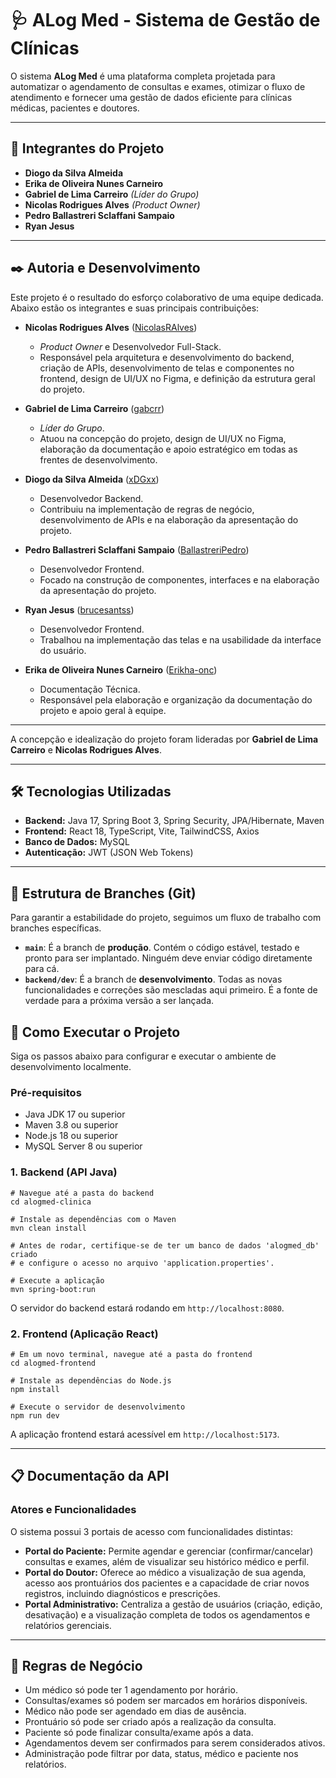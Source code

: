 # 🩺 ALog Med - Sistema de Gestão de Clínicas

O sistema **ALog Med** é uma plataforma completa projetada para automatizar o agendamento de consultas e exames, otimizar o fluxo de atendimento e fornecer uma gestão de dados eficiente para clínicas médicas, pacientes e doutores.

---
## 👥 Integrantes do Projeto

* **Diogo da Silva Almeida** 
* **Erika de Oliveira Nunes Carneiro** 
* **Gabriel de Lima Carreiro** *(Líder do Grupo)*
* **Nicolas Rodrigues Alves** *(Product Owner)* 
* **Pedro Ballastreri Sclaffani Sampaio** 
* **Ryan Jesus** 

---

## ✒️ Autoria e Desenvolvimento

Este projeto é o resultado do esforço colaborativo de uma equipe dedicada. Abaixo estão os integrantes e suas principais contribuições:

* **Nicolas Rodrigues Alves** ([NicolasRAlves](https://github.com/NicolasRAlves))
    * *Product Owner* e Desenvolvedor Full-Stack.
    * Responsável pela arquitetura e desenvolvimento do backend, criação de APIs, desenvolvimento de telas e componentes no frontend, design de UI/UX no Figma, e definição da estrutura geral do projeto.

* **Gabriel de Lima Carreiro** ([gabcrr](https://github.com/gabcrr))
    * *Líder do Grupo*.
    * Atuou na concepção do projeto, design de UI/UX no Figma, elaboração da documentação e apoio estratégico em todas as frentes de desenvolvimento.

* **Diogo da Silva Almeida** ([xDGxx](https://github.com/xDGxx))
    * Desenvolvedor Backend.
    * Contribuiu na implementação de regras de negócio, desenvolvimento de APIs e na elaboração da apresentação do projeto.

* **Pedro Ballastreri Sclaffani Sampaio** ([BallastreriPedro](https://github.com/BallastreriPedro))
    * Desenvolvedor Frontend.
    * Focado na construção de componentes, interfaces e na elaboração da apresentação do projeto.

* **Ryan Jesus** ([brucesantss](https://github.com/brucesantss))
    * Desenvolvedor Frontend.
    * Trabalhou na implementação das telas e na usabilidade da interface do usuário.

* **Erika de Oliveira Nunes Carneiro** ([Erikha-onc](https://github.com/Erikha-onc))
    * Documentação Técnica.
    * Responsável pela elaboração e organização da documentação do projeto e apoio geral à equipe.


---

A concepção e idealização do projeto foram lideradas por **Gabriel de Lima Carreiro** e **Nicolas Rodrigues Alves**.

  
---
## 🛠️ Tecnologias Utilizadas

* **Backend:** Java 17, Spring Boot 3, Spring Security, JPA/Hibernate, Maven
* **Frontend:** React 18, TypeScript, Vite, TailwindCSS, Axios
* **Banco de Dados:** MySQL
* **Autenticação:** JWT (JSON Web Tokens)

---
## 🌿 Estrutura de Branches (Git)

Para garantir a estabilidade do projeto, seguimos um fluxo de trabalho com branches específicas.

* **`main`**: É a branch de **produção**. Contém o código estável, testado e pronto para ser implantado. Ninguém deve enviar código diretamente para cá.
* **`backend/dev`**: É a branch de **desenvolvimento**. Todas as novas funcionalidades e correções são mescladas aqui primeiro. É a fonte de verdade para a próxima versão a ser lançada.

## 🚀 Como Executar o Projeto

Siga os passos abaixo para configurar e executar o ambiente de desenvolvimento localmente.

### Pré-requisitos
* Java JDK 17 ou superior
* Maven 3.8 ou superior
* Node.js 18 ou superior
* MySQL Server 8 ou superior

### 1. Backend (API Java)
```
# Navegue até a pasta do backend
cd alogmed-clinica

# Instale as dependências com o Maven
mvn clean install

# Antes de rodar, certifique-se de ter um banco de dados 'alogmed_db' criado
# e configure o acesso no arquivo 'application.properties'.

# Execute a aplicação
mvn spring-boot:run
```
O servidor do backend estará rodando em `http://localhost:8080`.

### 2. Frontend (Aplicação React)
```
# Em um novo terminal, navegue até a pasta do frontend
cd alogmed-frontend

# Instale as dependências do Node.js
npm install

# Execute o servidor de desenvolvimento
npm run dev
```
A aplicação frontend estará acessível em `http://localhost:5173`.


---
## 📋 Documentação da API

### Atores e Funcionalidades

O sistema possui 3 portais de acesso com funcionalidades distintas:

* **Portal do Paciente:** Permite agendar e gerenciar (confirmar/cancelar) consultas e exames, além de visualizar seu histórico médico e perfil.
* **Portal do Doutor:** Oferece ao médico a visualização de sua agenda, acesso aos prontuários dos pacientes e a capacidade de criar novos registros, incluindo diagnósticos e prescrições.
* **Portal Administrativo:** Centraliza a gestão de usuários (criação, edição, desativação) e a visualização completa de todos os agendamentos e relatórios gerenciais.

---
## 🧠 Regras de Negócio

* Um médico só pode ter 1 agendamento por horário.
* Consultas/exames só podem ser marcados em horários disponíveis.
* Médico não pode ser agendado em dias de ausência.
* Prontuário só pode ser criado após a realização da consulta.
* Paciente só pode finalizar consulta/exame após a data.
* Agendamentos devem ser confirmados para serem considerados ativos.
* Administração pode filtrar por data, status, médico e paciente nos relatórios.

